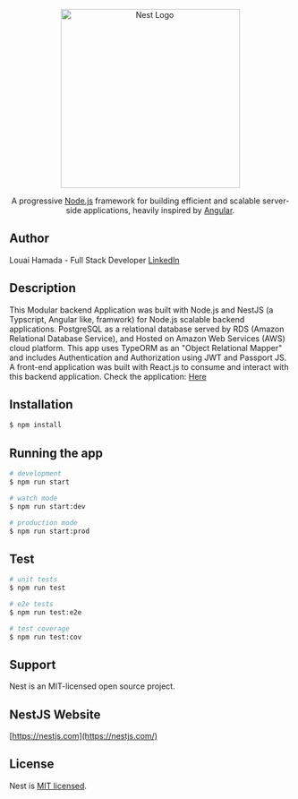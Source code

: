 <p align="center">
  <a href="http://nestjs.com/" target="blank"><img src="https://nestjs.com/img/logo_text.svg" width="320" alt="Nest Logo" /></a>
</p>

[travis-image]: https://api.travis-ci.org/nestjs/nest.svg?branch=master
[travis-url]: https://travis-ci.org/nestjs/nest
[linux-image]: https://img.shields.io/travis/nestjs/nest/master.svg?label=linux
[linux-url]: https://travis-ci.org/nestjs/nest

  <p align="center">A progressive <a href="http://nodejs.org" target="blank">Node.js</a> framework for building efficient and scalable server-side applications, heavily inspired by <a href="https://angular.io" target="blank">Angular</a>.</p>

## Author

Louai Hamada - Full Stack Developer
[LinkedIn](https://www.linkedin.com/in/louai-hamada-35509529)

## Description

This Modular backend Application was built with Node.js and NestJS (a Typscript, Angular like, framwork) for Node.js scalable backend applications. PostgreSQL as a relational database served by RDS (Amazon Relational Database Service), and Hosted on Amazon Web Services (AWS) cloud platform.
This app uses TypeORM as an "Object Relational Mapper" and includes Authentication and Authorization using JWT and Passport JS.
A front-end application was built with React.js to consume and interact with this backend application.
Check the application: [Here](http://task-management-frontend-react.s3-website-us-west-2.amazonaws.com/)

## Installation

```bash
$ npm install
```

## Running the app

```bash
# development
$ npm run start

# watch mode
$ npm run start:dev

# production mode
$ npm run start:prod
```

## Test

```bash
# unit tests
$ npm run test

# e2e tests
$ npm run test:e2e

# test coverage
$ npm run test:cov
```

## Support

Nest is an MIT-licensed open source project.

## NestJS Website

[https://nestjs.com](https://nestjs.com/)

## License

Nest is [MIT licensed](LICENSE).
